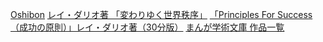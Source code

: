 
[Oshibon](https://www.oshibon.com/)
[レイ・ダリオ著 「変わりゆく世界秩序」](https://www.youtube.com/watch?v=y3oy8y0EljY "レイ・ダリオ著 「変わりゆく世界秩序」")
[「Principles For Success（成功の原則）」レイ・ダリオ著（30分版）](https://www.youtube.com/watch?v=FhngXhqdjOw&t=1364s "「Principles For Success（成功の原則）」レイ・ダリオ著（30分版）")
[まんが学術文庫 作品一覧](https://kc.kodansha.co.jp/title_list?code=manga-gakujutsu)
